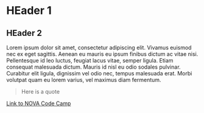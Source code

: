 # HEader 1

## HEader 2

Lorem ipsum dolor sit amet, consectetur adipiscing elit. Vivamus euismod nec ex eget sagittis. Aenean eu mauris eu ipsum finibus dictum ac vitae nisi. Pellentesque id leo luctus, feugiat lacus vitae, semper ligula. Etiam consequat malesuada dictum. Mauris id nisl eu odio sodales pulvinar. Curabitur elit ligula, dignissim vel odio nec, tempus malesuada erat. Morbi volutpat quam eu lorem varius, vel maximus diam fermentum.

> Here is a quote

[Link to NOVA Code Camp](http://novacodecamp.org)
